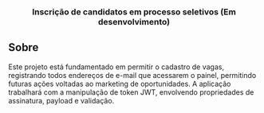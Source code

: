 <h3 align="center">
  Inscrição de candidatos em processo seletivos (Em desenvolvimento)
</h3>

## Sobre
Este projeto está fundamentado em permitir o cadastro de vagas, registrando todos endereços de e-mail que acessarem o painel, permitindo futuras ações voltadas ao marketing de oportunidades. A aplicação trabalhará com a manipulação de token JWT, envolvendo propriedades de assinatura, payload e validação.